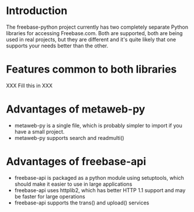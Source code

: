 # Introduction #

The freebase-python project currently has two completely separate
Python libraries for accessing Freebase.com.
Both are supported, both are being used in real projects, but they are
different and it's quite likely that one supports your needs better than the other.

# Features common to both libraries #

XXX Fill this in XXX

# Advantages of metaweb-py #

  * metaweb-py is a single file, which is probably simpler to import if you have a small project.
  * metaweb-py supports search and readmulti()

# Advantages of freebase-api #

  * freebase-api is packaged as a python module using setuptools, which should make it easier to use in large applications
  * freebase-api uses httplib2, which has better HTTP 1.1 support and may be faster for large operations
  * freebase-api supports the trans() and upload() services